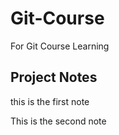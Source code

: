 # Git-Course
For Git Course Learning

## Project Notes

this is the first note

This is the second note
